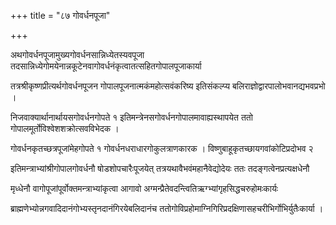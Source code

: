 +++
title = "८७ गोवर्धनपूजा"

+++

अथगोवर्धनपूजामुख्यगोवर्धनसान्निध्येतस्यवपूजा तदसान्निध्येगोमयेनान्नकूटेनवागोवर्धनंकृत्वातत्सहितगोपालपूजाकार्या

तत्रश्रीकृष्णप्रीत्यर्थगोवर्धनपूजन गोपालपूजनात्मकंमहोत्सवंकरिष्य इतिसंकल्प्य बलिराज्ञोद्वारपालोभवानद्यभवप्रभो ।

निजवाक्यार्थानार्थायसगोवर्धनगोपते १ इतिमन्त्रेनसगोवर्धनगोपालमावाह्यस्थापयेत ततो गोपालमूर्तोविश्वेशशक्रोत्सवविभेदक ।

गोवर्धनकृतच्छत्रपूजांमेहगोपते १ गोवर्धनधराधारगोकुलत्राणकारक । विष्णुबाहूकृतच्छायगवांकोटिप्रदोभव २

इतिमन्त्राभ्यांश्रीगोपालगोवर्धनौ षोडशोपचारैःपूजयेत् तत्रयथावैभवंमहानैवेद्योदेयः ततः तदङ्गत्वेनप्रत्यक्षधेनौ

मृध्धेनौ वागोपूजांपूर्वोक्तमन्त्राभ्यांकृत्वा आगावो अग्मन्प्रैतेवदन्त्वितिऋग्भ्यांगृहसिद्धचरुहोमःकार्यः

ब्राह्मणेभ्योन्नगवादिदानंगोभ्यस्तृनदानंगिरयेबलिदानंच ततोगोविप्रहोमाग्निगिरिप्रदक्षिणासहचरीभिर्गोभिर्युतैःकार्या ।
